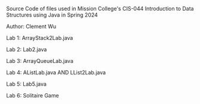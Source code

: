 Source Code of files used in Mission College's CIS-044 Introduction to Data Structures using Java in Spring 2024

Author: Clement Wu

Lab 1: ArrayStack2Lab.java

Lab 2: Lab2.java

Lab 3: ArrayQueueLab.java

Lab 4: AListLab.java AND LList2Lab.java

Lab 5: Lab5.java

Lab 6: Solitaire Game